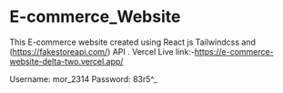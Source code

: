 # E-commerce_Website
This E-commerce website created using React js Tailwindcss and (https://fakestoreapi.com/) API .
Vercel Live link:-https://e-commerce-website-delta-two.vercel.app/

Username: mor_2314
Password: 83r5^_
